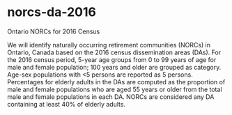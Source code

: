 # norcs-da-2016
Ontario NORCs for 2016 Census

We will identify naturally occurring retirement communities (NORCs) in Ontario, Canada based on the 2016 census dissemination areas (DAs). For the 2016 census period, 5-year age groups from 0 to 99 years of age for male and female population; 100 years and older are grouped as category. Age-sex populations with <5 persons are reported as 5 persons. Percentages for elderly adults in the DAs are computed as the proportion of male and female populations who are aged 55 years or older from the total male and female populations in each DA. NORCs are considered any DA containing at least 40% of elderly adults.
